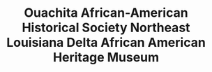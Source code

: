 ---
layout: repo
title: "Ouachita African-American Historical Society Northeast Louisiana Delta African American Heritage Museum"
id: 25453
permalink: repos/25453/
---